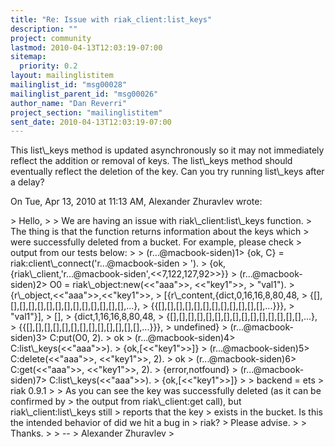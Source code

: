 ```yaml
---
title: "Re: Issue with riak_client:list_keys"
description: ""
project: community
lastmod: 2010-04-13T12:03:19-07:00
sitemap:
  priority: 0.2
layout: mailinglistitem
mailinglist_id: "msg00028"
mailinglist_parent_id: "msg00026"
author_name: "Dan Reverri"
project_section: "mailinglistitem"
sent_date: 2010-04-13T12:03:19-07:00
---
```



This list\\_keys method is updated asynchronously so it may not immediately
reflect the addition or removal of keys. The list\\_keys method should
eventually reflect the deletion of the key. Can you try running list\\_keys
after a delay?


On Tue, Apr 13, 2010 at 11:13 AM, Alexander Zhuravlev  wrote:

&gt; Hello,
&gt;
&gt; We are having an issue with riak\\_client:list\\_keys function.
&gt; The thing is that the function returns information about the keys which
&gt; were successfully deleted from a bucket. For example, please check
&gt; output from our tests below:
&gt;
&gt; (r...@macbook-siden)1&gt; {ok, C} = riak:client\\_connect('r...@macbook-siden
&gt; ').
&gt; {ok,{riak\\_client,'r...@macbook-siden',&lt;&lt;7,122,127,92&gt;&gt;}}
&gt; (r...@macbook-siden)2&gt; O0 = riak\\_object:new(&lt;&lt;"aaa"&gt;&gt;, &lt;&lt;"key1"&gt;&gt;,
&gt; "val1").
&gt; {r\\_object,&lt;&lt;"aaa"&gt;&gt;,&lt;&lt;"key1"&gt;&gt;,
&gt; [{r\\_content,{dict,0,16,16,8,80,48,
&gt; {[],[],[],[],[],[],[],[],[],[],[],[],[],[],...},
&gt; {{[],[],[],[],[],[],[],[],[],[],[],[],...}}},
&gt; "val1"}],
&gt; [],
&gt; {dict,1,16,16,8,80,48,
&gt; {[],[],[],[],[],[],[],[],[],[],[],[],[],[],[],...},
&gt; {{[],[],[],[],[],[],[],[],[],[],[],[],[],...}}},
&gt; undefined}
&gt; (r...@macbook-siden)3&gt; C:put(O0, 2).
&gt; ok
&gt; (r...@macbook-siden)4&gt; C:list\\_keys(&lt;&lt;"aaa"&gt;&gt;).
&gt; {ok,[&lt;&lt;"key1"&gt;&gt;]}
&gt; (r...@macbook-siden)5&gt; C:delete(&lt;&lt;"aaa"&gt;&gt;, &lt;&lt;"key1"&gt;&gt;, 2).
&gt; ok
&gt; (r...@macbook-siden)6&gt; C:get(&lt;&lt;"aaa"&gt;&gt;, &lt;&lt;"key1"&gt;&gt;, 2).
&gt; {error,notfound}
&gt; (r...@macbook-siden)7&gt; C:list\\_keys(&lt;&lt;"aaa"&gt;&gt;).
&gt; {ok,[&lt;&lt;"key1"&gt;&gt;]}
&gt;
&gt; backend = ets
&gt; riak 0.9.1
&gt;
&gt; As you can see the key was successfully deleted (as it can be confirmed by
&gt; the output from riak\\_client:get call), but riak\\_client:list\\_keys still
&gt; reports that the key
&gt; exists in the bucket. Is this the intended behavior of did we hit a bug in
&gt; riak?
&gt; Please advise.
&gt;
&gt; Thanks.
&gt;
&gt; --
&gt; Alexander Zhuravlev
&gt;

